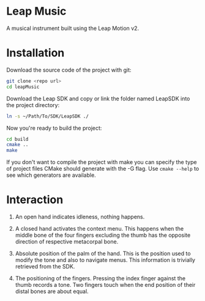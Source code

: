 Leap Music
==========

A musical instrument built using the Leap Motion v2.


Installation
============
Download the source code of the project with git:
```bash
git clone <repo url>
cd leapMusic
```

Download the Leap SDK and copy or link the folder named LeapSDK into the project directory:

```bash
ln -s ~/Path/To/SDK/LeapSDK ./

```

Now you're ready to build the project:

``` bash
cd build
cmake ..
make
```

If you don't want to compile the project with make you can specify the type of project files CMake should generate with the -G flag. Use ```cmake --help``` to see which generators are available.


Interaction
===========
1. An open hand indicates idleness, nothing happens.

2. A closed hand activates the context menu. This happens when the middle bone of the four fingers excluding the thumb has the opposite direction of respective metacorpal bone.

2. Absolute position of the palm of the hand. This is the position used to modify the tone and also to navigate menus. This information is trivially retrieved from the SDK.

3. The positioning of the fingers. Pressing the index finger against the thumb records a tone. Two fingers touch when the end position of their distal bones are about equal.
